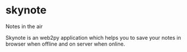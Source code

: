 skynote
=======

Notes in the air

Skynote is an web2py application which helps you to save your notes in browser when offline and on server when online.
